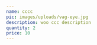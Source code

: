 ```yaml
---
name: cccc
pic: images/uploads/vag-eye.jpg
description: woo ccc description
quantity: 2
price: 10
---
```


